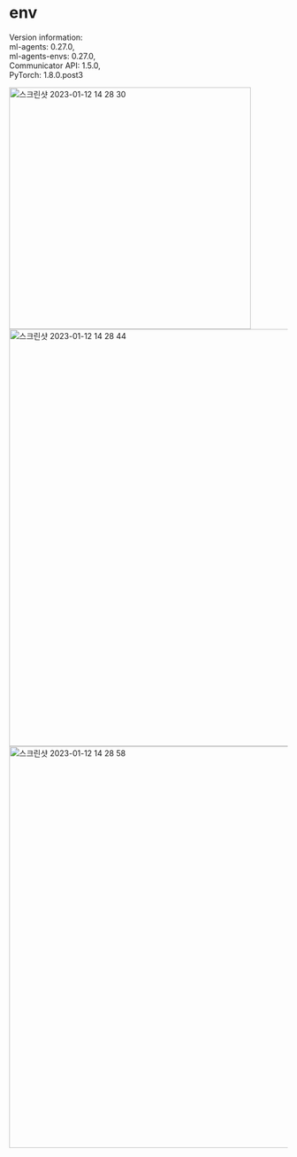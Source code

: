 # env
 Version information:  
  ml-agents: 0.27.0,  
  ml-agents-envs: 0.27.0,  
  Communicator API: 1.5.0,  
  PyTorch: 1.8.0.post3  
  
  
<img width="437" alt="스크린샷 2023-01-12 14 28 30" src="https://user-images.githubusercontent.com/39714917/211985456-294dc6af-0c39-4331-8cdd-5f581216f86c.png">
<img width="754" alt="스크린샷 2023-01-12 14 28 44" src="https://user-images.githubusercontent.com/39714917/211985464-249e9351-3c58-4510-a366-ff53a063864a.png">
<img width="726" alt="스크린샷 2023-01-12 14 28 58" src="https://user-images.githubusercontent.com/39714917/211985481-304317c9-f83f-4de4-b208-5d921f9e03a5.png">
